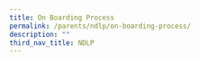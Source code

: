 ```yaml
---
title: On Boarding Process
permalink: /parents/ndlp/on-boarding-process/
description: ""
third_nav_title: NDLP
---
```

